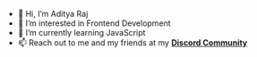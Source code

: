 - 👋 Hi, I’m Aditya Raj
- 👀 I’m interested in Frontend Development
- 🌱 I’m currently learning JavaScript
- 📫 Reach out to me and my friends at my <a href="https://discord.gg/5drT6tdu8e" target="blank_"><strong>Discord Community</strong></a>

<!---
aditya8Raj/aditya8Raj is a ✨ special ✨ repository because its `README.md` (this file) appears on your GitHub profile.
You can click the Preview link to take a look at your changes.
--->
